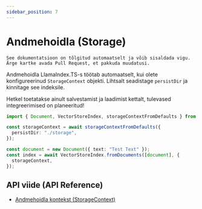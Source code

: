 ```yaml
---
sidebar_position: 7
---
```


# Andmehoidla (Storage)

`See dokumentatsioon on tõlgitud automaatselt ja võib sisaldada vigu. Ärge kartke avada Pull Request, et pakkuda muudatusi.`

Andmehoidla LlamaIndex.TS-s töötab automaatselt, kui olete konfigureerinud `StorageContext` objekti. Lihtsalt seadistage `persistDir` ja kinnitage see indeksile.

Hetkel toetatakse ainult salvestamist ja laadimist kettalt, tulevased integreerimised on planeeritud!

```typescript
import { Document, VectorStoreIndex, storageContextFromDefaults } from "./src";

const storageContext = await storageContextFromDefaults({
  persistDir: "./storage",
});

const document = new Document({ text: "Test Text" });
const index = await VectorStoreIndex.fromDocuments([document], {
  storageContext,
});
```

## API viide (API Reference)

- [Andmehoidla kontekst (StorageContext)](../../api/interfaces/StorageContext.md)
